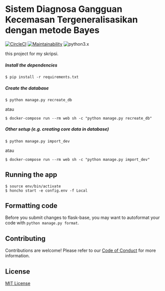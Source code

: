 # Sistem Diagnosa Gangguan Kecemasan Tergeneralisasikan dengan metode Bayes
[![CircleCI](https://circleci.com/gh/awkz/sdbayes/tree/master.svg?style=svg)](https://circleci.com/gh/awkz/sdbayes/tree/master)
[![Maintainability](https://api.codeclimate.com/v1/badges/d722cb86f6bf35a1095b/maintainability)](https://codeclimate.com/github/awkz/sdbayes/maintainability)
![python3.x](https://img.shields.io/badge/python-3.x-brightgreen.svg)  


this project for my skripsi.

##### Install the dependencies

```
$ pip install -r requirements.txt
```

##### Create the database

```
$ python manage.py recreate_db
```
atau
```
$ docker-compose run --rm web sh -c "python manage.py recreate_db"
```

##### Other setup (e.g. creating core data in database)

```
$ python manage.py import_dev
```
atau
```
$ docker-compose run --rm web sh -c "python manage.py import_dev"
```

## Running the app

```
$ source env/bin/activate
$ honcho start -e config.env -f Local
```

## Formatting code

Before you submit changes to flask-base, you may want to autoformat your code with `python manage.py format`.


## Contributing

Contributions are welcome! Please refer to our [Code of Conduct](./CODE_OF_CONDUCT.md) for more information.


## License
[MIT License](LICENSE.md)
